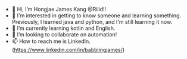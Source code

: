 - 👋 Hi, I’m Hongjae James Kang @Riiid!!
- 👀 I'm interested in getting to know someone and learning something. Previously, I learned java and python, and I'm still learning it now.
- 🌱 I’m currently learning kotlin and English. 
- 💞️ I’m looking to collaborate on automation!
- 📫 How to reach me is LinkedIn. (https://www.linkedin.com/in/babblingjames/)

<!---
james-kanghj/james-kanghj is a ✨ special ✨ repository because its `README.md` (this file) appears on your GitHub profile.
You can click the Preview link to take a look at your changes.
--->
